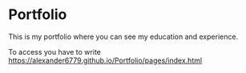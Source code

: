 # Portfolio
This is my portfolio where you can see my education and experience.

To access you have to write https://alexander6779.github.io/Portfolio/pages/index.html
